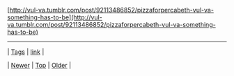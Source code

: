 <!--
title:
date: 2020-06-28T15:27:00.351Z
tags: link
-->




[http://vul-va.tumblr.com/post/92113486852/pizzaforpercabeth-vul-va-something-has-to-be](http://vul-va.tumblr.com/post/92113486852/pizzaforpercabeth-vul-va-something-has-to-be)

<!--BOTTOM-POST-NAVIGATION-->
---

| [Tags](tags.md) | [link](tag-link.md) |

| [Newer](92149068364.md) | [Top](index.md) | [Older](92166190875.md) |
